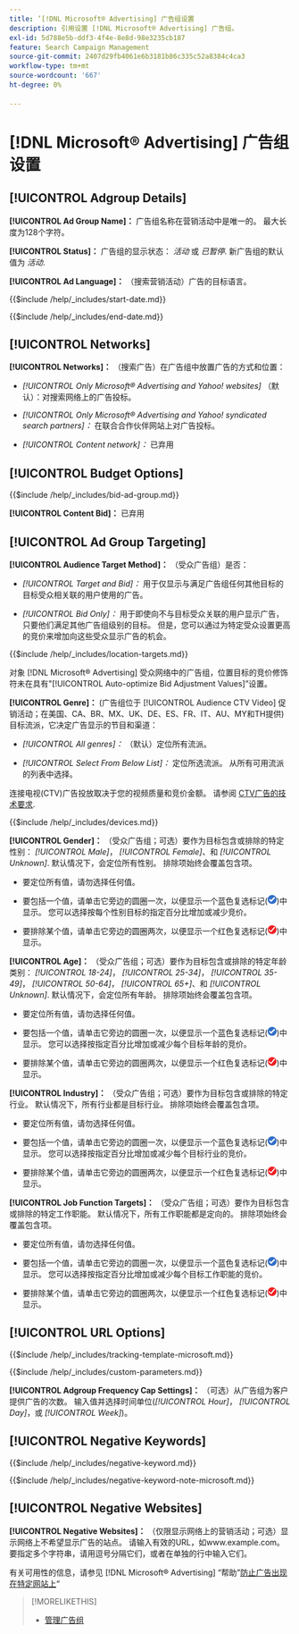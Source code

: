 ```yaml
---
title: ’[!DNL Microsoft® Advertising] 广告组设置
description: 引用设置 [!DNL Microsoft® Advertising] 广告组。
exl-id: 5d788e5b-ddf3-4f4e-8e8d-98e3235cb187
feature: Search Campaign Management
source-git-commit: 2407d29fb4061e6b3181b86c335c52a8384c4ca3
workflow-type: tm+mt
source-wordcount: '667'
ht-degree: 0%

---
```


# [!DNL Microsoft® Advertising] 广告组设置

## [!UICONTROL Adgroup Details]

**[!UICONTROL Ad Group Name]：** 广告组名称在营销活动中是唯一的。 最大长度为128个字符。

**[!UICONTROL Status]：** 广告组的显示状态： *活动* 或 *已暂停*. 新广告组的默认值为 *活动*.

**[!UICONTROL Ad Language]：** （搜索营销活动）广告的目标语言。

<!-- **[!UICONTROL Start Date]:** -->

{{$include /help/_includes/start-date.md}}

<!-- **[!UICONTROL End Date]:** -->

{{$include /help/_includes/end-date.md}}

## [!UICONTROL Networks]

**[!UICONTROL Networks]：** （搜索广告）在广告组中放置广告的方式和位置：

* *[!UICONTROL Only Microsoft® Advertising and Yahoo! websites]* （默认）：对搜索网络上的广告投标。

* *[!UICONTROL Only Microsoft® Advertising and Yahoo! syndicated search partners]：* 在联合合作伙伴网站上对广告投标。

* *[!UICONTROL Content network]：* 已弃用

## [!UICONTROL Budget Options]

<!-- **[!UICONTROL Bid]:** -->

{{$include /help/_includes/bid-ad-group.md}}

**[!UICONTROL Content Bid]：** 已弃用

## [!UICONTROL Ad Group Targeting]

**[!UICONTROL Audience Target Method]：** （受众广告组）是否：

* *[!UICONTROL Target and Bid]：* 用于仅显示与满足广告组任何其他目标的目标受众相关联的用户使用的广告。

* *[!UICONTROL Bid Only]：* 用于即使向不与目标受众关联的用户显示广告，只要他们满足其他广告组级别的目标。 但是，您可以通过为特定受众设置更高的竞价来增加向这些受众显示广告的机会。

<!-- **[!UICONTROL Location Target]:** -->

{{$include /help/_includes/location-targets.md}}

对象 [!DNL Microsoft® Advertising] 受众网络中的广告组，位置目标的竞价修饰符未在具有&quot;[!UICONTROL Auto-optimize Bid Adjustment Values]”设置。

**[!UICONTROL Genre]：** (广告组位于 [!UICONTROL Audience CTV Video] 促销活动；在美国、CA、BR、MX、UK、DE、ES、FR、IT、AU、MY和TH提供<!-- Should that go in the campaign sub-type description instead, or is this applicable for this feature only? -->)目标流派，它决定广告显示的节目和渠道：

* *[!UICONTROL All genres]：* （默认）定位所有流派。

* *[!UICONTROL Select From Below List]：* 定位所选流派。 从所有可用流派的列表中选择。

连接电视(CTV)广告投放取决于您的视频质量和竞价金额。 请参阅 [CTV广告的技术要求](https://help.ads.microsoft.com/#apex/ads/en/60102/0/#TechnicalRequirements).

<!-- **[!UICONTROL Devices]:** -->

{{$include /help/_includes/devices.md}}

**[!UICONTROL Gender]：** （受众广告组；可选）要作为目标包含或排除的特定性别： *[!UICONTROL Male]*， *[!UICONTROL Female]*、和 *[!UICONTROL Unknown]*. 默认情况下，会定位所有性别。 排除项始终会覆盖包含项。

* 要定位所有值，请勿选择任何值。

* 要包括一个值，请单击它旁边的圆圈一次，以便显示一个蓝色复选标记(![包括](/help/search-social-commerce/assets/include.png "包括"))中显示。 您可以选择按每个性别目标的指定百分比增加或减少竞价。

* 要排除某个值，请单击它旁边的圆圈两次，以便显示一个红色复选标记(![排除](/help/search-social-commerce/assets/exclude.png "排除"))中显示。

**[!UICONTROL Age]：** （受众广告组；可选）要作为目标包含或排除的特定年龄类别： *[!UICONTROL 18-24]*， *[!UICONTROL 25-34]*， *[!UICONTROL 35-49]*， *[!UICONTROL 50-64]*， *[!UICONTROL 65+]*、和 *[!UICONTROL Unknown]*. 默认情况下，会定位所有年龄。 排除项始终会覆盖包含项。

* 要定位所有值，请勿选择任何值。

* 要包括一个值，请单击它旁边的圆圈一次，以便显示一个蓝色复选标记(![包括](/help/search-social-commerce/assets/include.png "包括"))中显示。 您可以选择按指定百分比增加或减少每个目标年龄的竞价。

* 要排除某个值，请单击它旁边的圆圈两次，以便显示一个红色复选标记(![排除](/help/search-social-commerce/assets/exclude.png "排除"))中显示。

**[!UICONTROL Industry]：** （受众广告组；可选）要作为目标包含或排除的特定行业。 默认情况下，所有行业都是目标行业。 排除项始终会覆盖包含项。

* 要定位所有值，请勿选择任何值。

* 要包括一个值，请单击它旁边的圆圈一次，以便显示一个蓝色复选标记(![包括](/help/search-social-commerce/assets/include.png "包括"))中显示。 您可以选择按指定百分比增加或减少每个目标行业的竞价。

* 要排除某个值，请单击它旁边的圆圈两次，以便显示一个红色复选标记(![排除](/help/search-social-commerce/assets/exclude.png "排除"))中显示。

**[!UICONTROL Job Function Targets]：** （受众广告组；可选）要作为目标包含或排除的特定工作职能。 默认情况下，所有工作职能都是定向的。 排除项始终会覆盖包含项。

* 要定位所有值，请勿选择任何值。

* 要包括一个值，请单击它旁边的圆圈一次，以便显示一个蓝色复选标记(![包括](/help/search-social-commerce/assets/include.png "包括"))中显示。 您可以选择按指定百分比增加或减少每个目标工作职能的竞价。

* 要排除某个值，请单击它旁边的圆圈两次，以便显示一个红色复选标记(![排除](/help/search-social-commerce/assets/exclude.png "排除"))中显示。

## [!UICONTROL URL Options]

<!-- **[!UICONTROL Tracking Template]:** -->

{{$include /help/_includes/tracking-template-microsoft.md}}

<!-- **[!UICONTROL Custom Parameters]:** -->

{{$include /help/_includes/custom-parameters.md}}

**[!UICONTROL Adgroup Frequency Cap Settings]：** （可选）从广告组为客户提供广告的次数。 输入值并选择时间单位(*[!UICONTROL Hour]*， *[!UICONTROL Day]*，或 *[!UICONTROL Week]*)。

## [!UICONTROL Negative Keywords]

<!-- **[!UICONTROL Negative Keywords]:** -->

{{$include /help/_includes/negative-keyword.md}}

<!-- Note for **[!UICONTROL Negative Keywords]:** -->

{{$include /help/_includes/negative-keyword-note-microsoft.md}}

## [!UICONTROL Negative Websites]

**[!UICONTROL Negative Websites]：** （仅限显示网络上的营销活动；可选）显示网络上不希望显示广告的站点。 请输入有效的URL，如www.example.com。 要指定多个字符串，请用逗号分隔它们，或者在单独的行中输入它们。

有关可用性的信息，请参见 [!DNL Microsoft® Advertising] “帮助”[防止广告出现在特定网站上](https://help.ads.microsoft.com/#apex/bae/en/14061/0)“

>[!MORELIKETHIS]
>
>* [管理广告组](/help/search-social-commerce/campaign-management/campaigns/ad-group-manage.md)
